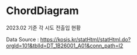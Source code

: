 # ChordDiagram


2023.02 기준 각 시도 전출입 현황

Data Source : https://kosis.kr/statHtml/statHtml.do?orgId=101&tblId=DT_1B26001_A01&conn_path=I2
